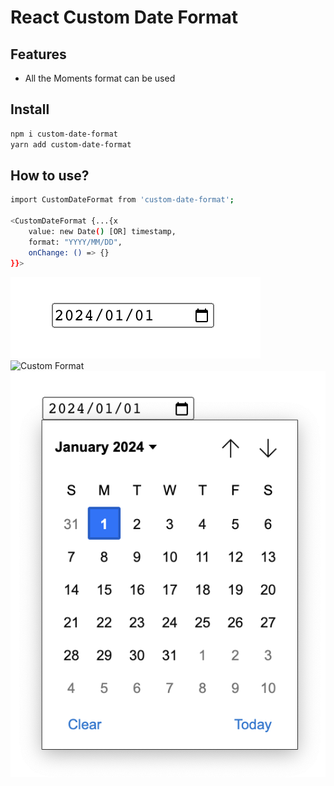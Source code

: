 # React Custom Date Format

## Features
- All the Moments format can be used

## Install
```sh
npm i custom-date-format
yarn add custom-date-format
```
## How to use?
```sh
import CustomDateFormat from 'custom-date-format';

<CustomDateFormat {...{x
    value: new Date() [OR] timestamp, 
    format: "YYYY/MM/DD", 
    onChange: () => {}
}}>
```

![Custom Format](/assets/1.png?raw=true "Custom Format")
![Custom Format](/assets/2.png?raw=true "Custom Format")
![Custom Format](/assets/3.png?raw=true "Date picker")